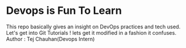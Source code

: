 # Devops is Fun To Learn
This repo basically gives an insight on DevOps practices and tech used.
<br>
Let's get into Git Tutorials !
lets get it modified in a fashion it confuses.
<br>
Author : Tej Chauhan(Devops Intern)
